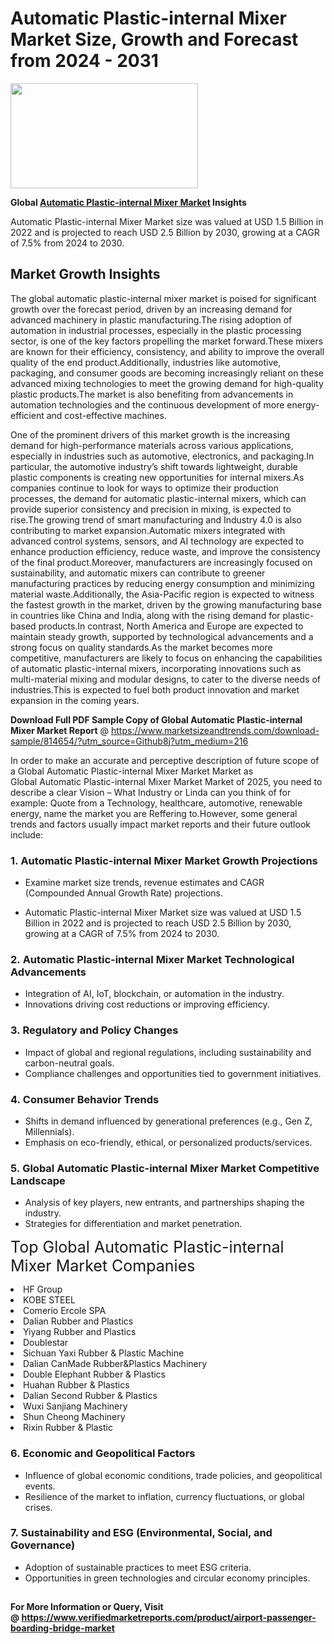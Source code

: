 <H1>Automatic Plastic-internal Mixer Market Size, Growth and Forecast from 2024 - 2031</H1><img class="aligncenter size-medium wp-image-584254" src="https://thirdeyenews.in/wp-content/uploads/2024/09/Global-Market-Research-300x168.jpeg" alt="" width="300" height="168" /><p><strong>Global&nbsp;<a href="https://www.marketsizeandtrends.com/download-sample/814654/?utm_source=Github8j?utm_medium=216">Automatic Plastic-internal Mixer Market</a> Insights</strong></p><p>Automatic Plastic-internal Mixer Market size was valued at USD 1.5 Billion in 2022 and is projected to reach USD 2.5 Billion by 2030, growing at a CAGR of 7.5% from 2024 to 2030.</p><p><h2>Market Growth Insights</h2> <p>The global automatic plastic-internal mixer market is poised for significant growth over the forecast period, driven by an increasing demand for advanced machinery in plastic manufacturing.The rising adoption of automation in industrial processes, especially in the plastic processing sector, is one of the key factors propelling the market forward.These mixers are known for their efficiency, consistency, and ability to improve the overall quality of the end product.Additionally, industries like automotive, packaging, and consumer goods are becoming increasingly reliant on these advanced mixing technologies to meet the growing demand for high-quality plastic products.The market is also benefiting from advancements in automation technologies and the continuous development of more energy-efficient and cost-effective machines.</p> <p>One of the prominent drivers of this market growth is the increasing demand for high-performance materials across various applications, especially in industries such as automotive, electronics, and packaging.In particular, the automotive industry’s shift towards lightweight, durable plastic components is creating new opportunities for internal mixers.As companies continue to look for ways to optimize their production processes, the demand for automatic plastic-internal mixers, which can provide superior consistency and precision in mixing, is expected to rise.The growing trend of smart manufacturing and Industry 4.0 is also contributing to market expansion.Automatic mixers integrated with advanced control systems, sensors, and AI technology are expected to enhance production efficiency, reduce waste, and improve the consistency of the final product.Moreover, manufacturers are increasingly focused on sustainability, and automatic mixers can contribute to greener manufacturing practices by reducing energy consumption and minimizing material waste.Additionally, the Asia-Pacific region is expected to witness the fastest growth in the market, driven by the growing manufacturing base in countries like China and India, along with the rising demand for plastic-based products.In contrast, North America and Europe are expected to maintain steady growth, supported by technological advancements and a strong focus on quality standards.As the market becomes more competitive, manufacturers are likely to focus on enhancing the capabilities of automatic plastic-internal mixers, incorporating innovations such as multi-material mixing and modular designs, to cater to the diverse needs of industries.This is expected to fuel both product innovation and market expansion in the coming years.</p> <p><span class=""><strong>Download Full PDF Sample Copy of Global Automatic Plastic-internal Mixer Market Report</strong> @ <a href="https://www.marketsizeandtrends.com/download-sample/814654/?utm_source=Github8j?utm_medium=216" target="_blank">https://www.marketsizeandtrends.com/download-sample/814654/?utm_source=Github8j?utm_medium=216</a></span></p><p>In order to make an accurate and perceptive description of future scope of a Global&nbsp;Automatic Plastic-internal Mixer Market Market as Global&nbsp;Automatic Plastic-internal Mixer Market Market of 2025, you need to describe a clear Vision &ndash; What Industry or Linda can you think of for example: Quote from a Technology, healthcare, automotive, renewable energy, name the market you are Reffering to.However, some general trends and factors usually impact market reports and their future outlook include:</p><h3>1.&nbsp;<strong>Automatic Plastic-internal Mixer Market Growth Projections</strong></h3><ul><li>Examine market size trends, revenue estimates and CAGR (Compounded Annual Growth Rate) projections.</li><li><p>Automatic Plastic-internal Mixer Market size was valued at USD 1.5 Billion in 2022 and is projected to reach USD 2.5 Billion by 2030, growing at a CAGR of 7.5% from 2024 to 2030.</p></li></ul><h3>2.&nbsp;<strong>Automatic Plastic-internal Mixer Market Technological Advancements</strong></h3><ul><li>Integration of AI, IoT, blockchain, or automation in the industry.</li><li>Innovations driving cost reductions or improving efficiency.</li></ul><h3>3.&nbsp;<strong>Regulatory and Policy Changes</strong></h3><ul><li>Impact of global and regional regulations, including sustainability and carbon-neutral goals.</li><li>Compliance challenges and opportunities tied to government initiatives.</li></ul><h3>4.&nbsp;<strong>Consumer Behavior Trends</strong></h3><ul><li>Shifts in demand influenced by generational preferences (e.g., Gen Z, Millennials).</li><li>Emphasis on eco-friendly, ethical, or personalized products/services.</li></ul><h3>5.&nbsp;<strong>Global Automatic Plastic-internal Mixer Market Competitive Landscape</strong></h3><ul><li>Analysis of key players, new entrants, and partnerships shaping the industry.</li><li>Strategies for differentiation and market penetration.</li></ul><p data-pm-slice="1 1 []"><span style="color: inherit; font-family: inherit; font-size: 25px;">Top Global Automatic Plastic-internal Mixer Market Companies</span></p><div class="" data-test-id=""><p><li>HF Group</li><li> KOBE STEEL</li><li> Comerio Ercole SPA</li><li> Dalian Rubber and Plastics</li><li> Yiyang Rubber and Plastics</li><li> Doublestar</li><li> Sichuan Yaxi Rubber & Plastic Machine</li><li> Dalian CanMade Rubber&Plastics Machinery</li><li> Double Elephant Rubber & Plastics</li><li> Huahan Rubber & Plastics</li><li> Dalian Second Rubber & Plastics</li><li> Wuxi Sanjiang Machinery</li><li> Shun Cheong Machinery</li><li> Rixin Rubber & Plastic</li></p></div><h3>6.&nbsp;<strong>Economic and Geopolitical Factors</strong></h3><ul><li>Influence of global economic conditions, trade policies, and geopolitical events.</li><li>Resilience of the market to inflation, currency fluctuations, or global crises.</li></ul><h3>7.&nbsp;<strong>Sustainability and ESG (Environmental, Social, and Governance)</strong></h3><ul><li>Adoption of sustainable practices to meet ESG criteria.</li><li>Opportunities in green technologies and circular economy principles.</li></ul><h2><strong style="font-size: 14px;">For More Information or Query, Visit @&nbsp;</strong><a style="background-color: #ffffff; font-size: 14px;" href="https://www.marketsizeandtrends.com/report/automatic-plastic-internal-mixer-market/" target="_blank">https://www.verifiedmarketreports.com/product/airport-passenger-boarding-bridge-market</a></h2>
